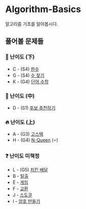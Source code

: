 # Algorithm-Basics
알고리즘 기초를 알아봅시다.
## 풀어볼 문제들

### :watermelon: 난이도 (下)
+ C - (S4) [한수](https://www.acmicpc.net/problem/1065) 
+ G - (S4) [수 찾기](https://www.acmicpc.net/problem/1920)
+ K - (G4) [단어 수학](https://www.acmicpc.net/problem/1339)


### :evergreen_tree: 난이도 (中)
+ D - (S1) [후보 추천하기](https://www.acmicpc.net/problem/1713)

### :fire: 난이도 (上)
+ A - (G3) [고스택](https://www.acmicpc.net/problem/3425)
+ H - (G4) [N-Queen](https://www.acmicpc.net/problem/9663) (:star:)




### :question: 난이도 미책정

+ L - (G5) [치킨 배달](https://www.acmicpc.net/problem/15686)
+ B - [탈출](https://www.acmicpc.net/problem/3055)
+ E - [게임](https://www.acmicpc.net/problem/1103)
+ F - [교환](https://www.acmicpc.net/problem/1039)
+ J - [스도쿠](https://www.acmicpc.net/problem/2580)
+ I - [암호 만들기](https://www.acmicpc.net/problem/1759)
